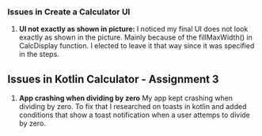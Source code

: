 ### Issues in Create a Calculator UI

1. **UI not exactly as shown in picture:** I noticed my final UI does not look exactly as shown in the picture. Mainly because of the fillMaxWidth() in CalcDisplay function. I elected to leave it that way since it was specified in the steps.

## Issues in Kotlin Calculator - Assignment 3
  
1. **App crashing when dividing by zero** My app kept crashing when dividing by zero. To fix that I researched on toasts in kotlin and added conditions that show a toast notification when a user attemps to divide by zero.

